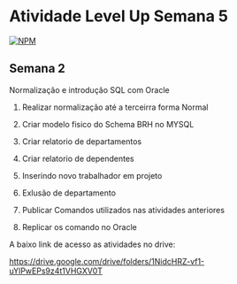 # Atividade Level Up Semana 5
[![NPM](https://img.shields.io/npm/l/react)](https://github.com/FeliphRenaud/BRH/blob/main/license) 


## Semana 2 

Normalização e introdução SQL com Oracle 

1. Realizar normalização até a terceirra forma Normal 

2. Criar modelo fisico do Schema BRH no MYSQL

3. Criar relatorio de departamentos 

4. Criar relatorio de dependentes 

5. Inserindo novo trabalhador em projeto 

6. Exlusão de departamento 

7. Publicar Comandos utilizados nas atividades anteriores 

8. Replicar os comando no Oracle 

A baixo link de acesso as atividades no drive: 

https://drive.google.com/drive/folders/1NidcHRZ-vf1-uYlPwEPs9z4t1VHGXV0T

